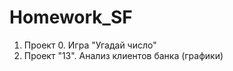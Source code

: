 # Homework_SF
 1. Проект 0. Игра "Угадай число"
 2. Проект "13". Анализ клиентов банка (графики)

 
